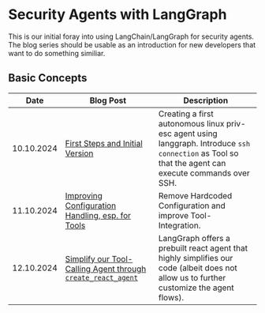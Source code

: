 # Security Agents with LangGraph

This is our initial foray into using LangChain/LangGraph for security agents. The blog series should be usable as an introduction for new developers that want to do something similiar.

## Basic Concepts

| Date | Blog Post | Description |
| --- | --- | --- |
| 10.10.2024 | [First Steps and Initial Version](./../blog/posts/2024-10-10-first-steps-and-initial-version.md) | Creating a first autonomous linux priv-esc agent using langgraph. Introduce `ssh connection` as Tool so that the agent can execute commands over SSH. |
| 11.10.2024 | [Improving Configuration Handling, esp. for Tools](./../blog/posts/2024-10-11-configuration-for-tool-calls.md) | Remove Hardcoded Configuration and improve Tool-Integration. |
| 12.10.2024 | [Simplify our Tool-Calling Agent through `create_react_agent`](./../blog/posts/2024-10-12-create_react_agent.md) | LangGraph offers a prebuilt react agent that highly simplifies our code (albeit does not allow us to further customize the agent flows). |
